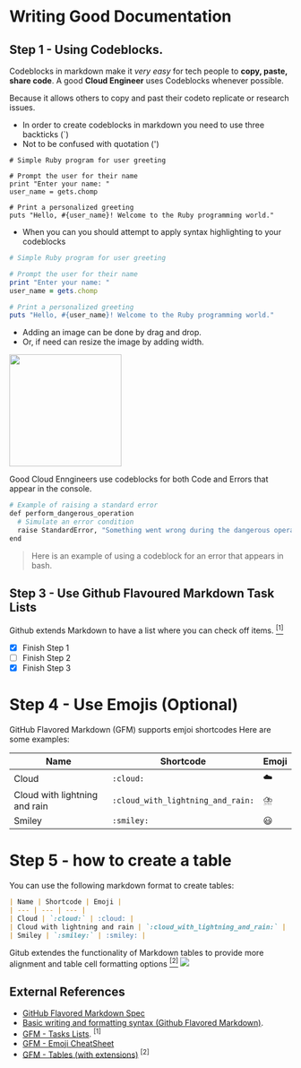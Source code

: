 # Writing Good Documentation


## Step 1 - Using Codeblocks.


Codeblocks in markdown make it *very easy* for tech people to **copy, paste, share code**. A good __Cloud Engineer__ uses Codeblocks whenever possible.

Because it allows others to copy and past their codeto replicate or research issues.


- In order to create codeblocks in markdown you need to use three backticks (`)
- Not to be confused with quotation (')


```
# Simple Ruby program for user greeting

# Prompt the user for their name
print "Enter your name: "
user_name = gets.chomp

# Print a personalized greeting
puts "Hello, #{user_name}! Welcome to the Ruby programming world."
```

- When you can you should attempt to apply syntax highlighting to your codeblocks
  
```ruby
# Simple Ruby program for user greeting

# Prompt the user for their name
print "Enter your name: "
user_name = gets.chomp

# Print a personalized greeting
puts "Hello, #{user_name}! Welcome to the Ruby programming world."
```



- Adding an image can be done by drag and drop.
- Or, if need can resize the image by adding width.

<img width ="200" src="https://github.com/terraup/github-docs-example/assets/118325612/1ac1dc7f-f7c8-40bc-a839-7f6b02fc8ee1" />


Good Cloud Enngineers use codeblocks for both Code and Errors that appear in the console. 

```bash
# Example of raising a standard error
def perform_dangerous_operation
  # Simulate an error condition
  raise StandardError, "Something went wrong during the dangerous operation!"
end
```

> Here is an example of using a codeblock for an error that appears in bash.

## Step 3 - Use Github Flavoured Markdown Task Lists

Github extends Markdown to have a list where you can check off items. [<sup>[1]</sup>](#external-references)

- [x] Finish Step 1
- [ ] Finish Step 2
- [x] Finish Step 3

# Step 4 - Use Emojis (Optional)

GitHub Flavored Markdown (GFM) supports emjoi shortcodes
Here are some examples:

| Name | Shortcode | Emoji |
| --- | --- | --- |
| Cloud | `:cloud:` | :cloud: |
| Cloud with lightning and rain | `:cloud_with_lightning_and_rain:` | :cloud_with_lightning_and_rain: |
| Smiley | `:smiley:` | :smiley: |

# Step 5 - how to create a table

You can use the following markdown format to create tables:

```md
| Name | Shortcode | Emoji |
| --- | --- | --- |
| Cloud | `:cloud:` | :cloud: |
| Cloud with lightning and rain | `:cloud_with_lightning_and_rain:` | :cloud_with_lightning_and_rain: |
| Smiley | `:smiley:` | :smiley: |
```
Gitub extendes the functionality of Markdown tables to provide more alignment and table cell formatting options [<sup>[2]</sup>](#external-references)
 ![](assets/)

## External References

- [GitHub Flavored Markdown Spec](https://github.github.com/gfm/#introduction)
- [Basic writing and formatting syntax (Github Flavored Markdown)](https://docs.github.com/en/get-started/writing-on-github/getting-started-with-writing-and-formatting-on-github/basic-writing-and-formatting-syntax#quoting-text).
- [GFM - Tasks Lists](https://docs.github.com/en/get-started/writing-on-github/getting-started-with-writing-and-formatting-on-github/basic-writing-and-formatting-syntax#task-lists). <sup>[1]</sup>
- [GFM - Emoji CheatSheet](https://github.com/ikatyang/emoji-cheat-sheet)
- [GFM - Tables (with extensions)](https://github.github.com/gfm/#tables-extension-) <sup>[2]</sup>
